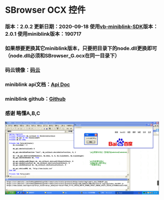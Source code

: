 ﻿# SBrowser OCX 控件
### 版本：2.0.2   更新日期：2020-09-18   使用[vb-miniblink-SDK](https://github.com/imxcstar/vb6-miniblink-SDK)版本：2.0.1   使用miniblink版本：190717
### 如果想要更换其它miniblink版本，只要把目录下的node.dll更换即可（node.dll必须和SBrowser_G.ocx在同一目录下）
### 码云镜像：[码云](https://gitee.com/imxcstar/vb6-miniblink-SBrowser)
### miniblink api文档：[Api Doc](https://weolar.github.io/miniblink/doc-main.html)
### miniblink github：[Github](https://github.com/weolar/miniblink49/)
### 感谢 略懂A,B,C
![avatar](./Res/1.png)